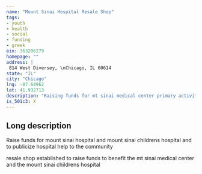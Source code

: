 ```yaml
---
name: "Mount Sinai Hospital Resale Shop"
tags:
- youth
- health
- social
- funding
- greek
ein: 363206279
homepage: ""
address: |
 814 West Diversey, \nChicago, IL 60614
state: "IL"
city: "Chicago"
lng: -87.64962
lat: 41.932713
description: "Raising funds for mt sinai medical center primary activity is running a resale shop of donated items. We also do fund raising events of selling jewelry and leather goods to hosipital employees. "
is_501c3: X
---
```


## Long description

Raise funds for mount sinai hospital and mount sinai childrens hospital and to publicize hospital help to the community
  
  resale shop established to raise funds to benefit the mt sinai medical center and the mount sinai childrens hospital
